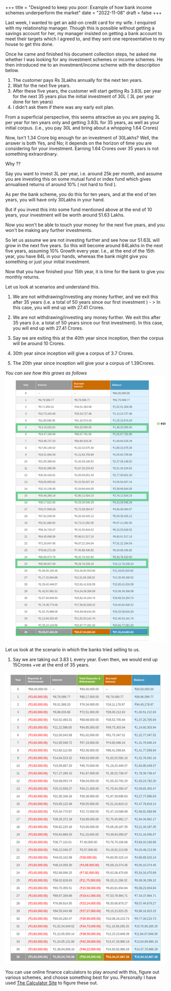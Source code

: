 +++
title = "Designed to keep you poor: Example of how bank income schemes underperform the market"
date = "2022-11-08"
draft = false
+++

Last week, I wanted to get an add-on credit card for my wife. I enquired with my relationship manager. Though this is possible without getting a savings account for her, my manager insisted on getting a bank account to meet their targets which I agreed to, and they sent one representative to my house to get this done. 

Once he came and finished his document collection steps, he asked me whether I was looking for any investment schemes or income schemes.
He then introduced me to an investment/income scheme with the description below.
1. The customer pays  Rs 3Lakhs annually for the next ten years.
2. Wait for the next five years. 
3. After these five years, the customer will start getting Rs 3.83L per year for the next 35 years plus the initial investment of 30L ( 3L per year done for ten years)
4. I didn't ask them if there was any early exit plan.

From a superficial perspective, this seems attractive as you are paying 3L per year for ten years only and getting 3.83L for 35 years, as well as your initial corpus. (i.e., you pay 30L and bring about a whopping 1.64 Crores)

Now, Isn't 1.34 Crore big enough for an investment of 30Lakhs?
Well, the answer is both Yes, and No; it depends on the horizon of time you are considering for your investment.
Earning 1.64 Crores over 35 years is not something extraordinary. 

Why ??


Say you want to invest 3L per year, i.e. around 25k per month, and assume you are investing this on some mutual fund or index fund which gives annualised returns of around 10% ( not hard to find ).

As per the bank scheme, you do this for ten years, and at the end of ten years, you will have only 30Lakhs in your hand.

But if you invest this into some fund mentioned above at the end of 10 years, your investment will be worth around 51.63 Lakhs. 

Now you won't be able to touch your money for the next five years, and you won't be making any further investments. 

So let us assume we are not investing further and see how our 51.63L will grow in the next five years.
So this will become around 84Lakhs in the next five years, assuming 10% Growth every year.
I.e., at the end of the 15th year, you have 84L in your hands, whereas the bank might give you something or just your initial investment. 

Now that you have finished your 15th year, it is time for the bank to give you monthly returns.

Let us look at scenarios and understand this.

1. We are not withdrawing/investing any money further, and we exit this after 35 years (i.e. a total of 50 years since our first investment ) - > In this case, you will end up with 27.41 Crores.




1. We are not withdrawing/investing any money further. We exit this after 35 years (i.e. a total of 50 years since our first investment). In this case, you will end up with 27.41 Crores.
2. Say we are exiting this at the 40th year since inception, then the corpus will be around 10 Crores.
3. 30th year since inception will give a corpus of 3.7 Crores.
4. The 20th year since inception will give your a corpus of 1.39Crores.

_You can see how this grows as follows_
![Investments without yearly payout](/images/investmentnotes/im1.png)



Let us look at the scenario in which the banks tried selling to us. 
1. Say we are taking out 3.83 L every year. Even then, we would end up 15Crores +ve at the end of 35 years.


![Investments with yearly payout](/images/investmentnotes/im2.png)

You can use online finance calculators to play around with this, figure out various schemes, and choose something best for you.
Personally I have used [The Calculator Site](https://www.thecalculatorsite.com/finance/calculators/compoundinterestcalculator.php) to figure these out.